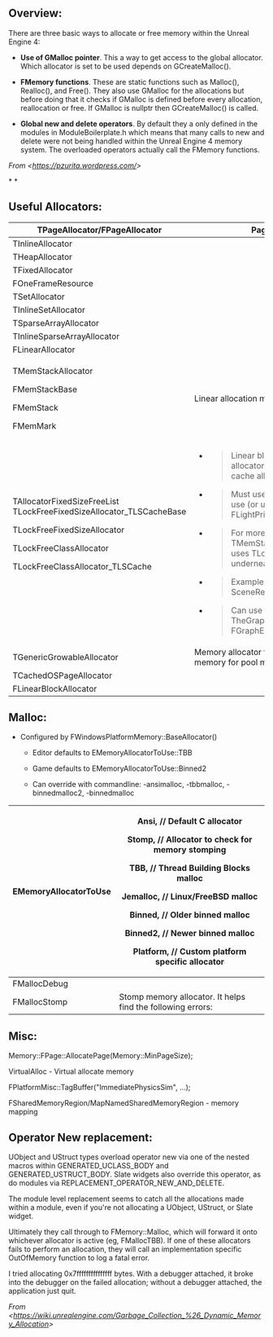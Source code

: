 ## **Overview:**

There are three basic ways to allocate or free memory within the Unreal Engine 4:

- **Use of GMalloc pointer**. This a way to get access to the global allocator. Which allocator is set to be used depends on GCreateMalloc().

- **FMemory functions**. These are static functions such as Malloc(), Realloc(), and Free(). They also use GMalloc for the allocations but before doing that it checks if GMalloc is defined before every allocation, reallocation or free. If GMalloc is nullptr then GCreateMalloc() is called.

- **Global new and delete operators**. By default they a only defined in the modules in ModuleBoilerplate.h which means that many calls to new and delete were not being handled within the Unreal Engine 4 memory system. The overloaded operators actually call the FMemory functions.

_From &lt;<https://pzurita.wordpress.com/>&gt;_

\* \*

## **Useful Allocators:**

<table><thead><tr class="header"><th>TPageAllocator/FPageAllocator</th><th>Page allocator</th></tr></thead><tbody><tr class="odd"><td>TInlineAllocator</td><td> </td></tr><tr class="even"><td>THeapAllocator</td><td> </td></tr><tr class="odd"><td>TFixedAllocator</td><td> </td></tr><tr class="even"><td>FOneFrameResource</td><td> </td></tr><tr class="odd"><td>TSetAllocator</td><td> </td></tr><tr class="even"><td>TInlineSetAllocator</td><td> </td></tr><tr class="odd"><td>TSparseArrayAllocator</td><td> </td></tr><tr class="even"><td>TInlineSparseArrayAllocator</td><td> </td></tr><tr class="odd"><td>FLinearAllocator</td><td> </td></tr><tr class="even"><td><p>TMemStackAllocator</p><p>FMemStackBase</p><p>FMemStack</p><p>FMemMark</p></td><td>Linear allocation memory stack</td></tr><tr class="odd"><td><p>TAllocatorFixedSizeFreeList<br />
TLockFreeFixedSizeAllocator_TLSCacheBase</p><p>TLockFreeFixedSizeAllocator</p><p>TLockFreeClassAllocator</p><p>TLockFreeClassAllocator_TLSCache</p><p> </p></td><td><ul><li><blockquote><p>Linear block allocator: Fixed-sized allocator that uses a free list to cache allocations.</p></blockquote></li><li><blockquote><p>Must use custom new/delete to use (or use placementnew). Ex: FLightPrimitiveInteraction</p></blockquote></li><li><blockquote><p>For more automatic, look at TMemStackAllocator&lt;&gt; which uses TLockFreeFixedSizeAllocator underneath the covers</p></blockquote></li><li><blockquote><p>Examples: FAnimStackAllocator &amp; SceneRenderingAllocator</p></blockquote></li><li><blockquote><p>Can use it as an object pool (Ex: TheGraphEventAllocator &amp; FGraphEvent::CreateGraphEvent())</p></blockquote></li></ul></td></tr><tr class="even"><td>TGenericGrowableAllocator</td><td>Memory allocator that allocates direct memory for pool memory</td></tr><tr class="odd"><td>TCachedOSPageAllocator</td><td> </td></tr><tr class="even"><td>FLinearBlockAllocator</td><td> </td></tr></tbody></table>

## **Malloc:**

- Configured by FWindowsPlatformMemory::BaseAllocator()

  - Editor defaults to EMemoryAllocatorToUse::TBB

  - Game defaults to EMemoryAllocatorToUse::Binned2

  - Can override with commandline: -ansimalloc, -tbbmalloc, -binnedmalloc2, -binnedmalloc

>

<table><thead><tr class="header"><th>EMemoryAllocatorToUse</th><th><p>Ansi, // Default C allocator</p><p>Stomp, // Allocator to check for memory stomping</p><p>TBB, // Thread Building Blocks malloc</p><p>Jemalloc, // Linux/FreeBSD malloc</p><p>Binned, // Older binned malloc</p><p>Binned2, // Newer binned malloc</p><p>Platform, // Custom platform specific allocator</p></th></tr></thead><tbody><tr class="odd"><td>FMallocDebug</td><td> </td></tr><tr class="even"><td>FMallocStomp</td><td>Stomp memory allocator. It helps find the following errors:</td></tr></tbody></table>

## **Misc:**

Memory::FPage::AllocatePage(Memory::MinPageSize);

VirtualAlloc - Virtual allocate memory

FPlatformMisc::TagBuffer("ImmediatePhysicsSim", …);

FSharedMemoryRegion/MapNamedSharedMemoryRegion - memory mapping

## **Operator New replacement:**

UObject and UStruct types overload operator new via one of the nested macros within GENERATED_UCLASS_BODY and GENERATED_USTRUCT_BODY. Slate widgets also override this operator, as do modules via REPLACEMENT_OPERATOR_NEW_AND_DELETE.

The module level replacement seems to catch all the allocations made within a module, even if you're not allocating a UObject, UStruct, or Slate widget.

Ultimately they call through to FMemory::Malloc, which will forward it onto whichever allocator is active (eg, FMallocTBB). If one of these allocators fails to perform an allocation, they will call an implementation specific OutOfMemory function to log a fatal error.

I tried allocating 0x7fffffffffffffff bytes. With a debugger attached, it broke into the debugger on the failed allocation; without a debugger attached, the application just quit.

_From &lt;<https://wiki.unrealengine.com/Garbage_Collection_%26_Dynamic_Memory_Allocation>&gt;_
